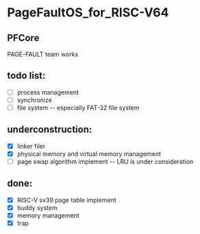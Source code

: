 # PageFaultOS_for_RISC-V64
## PFCore
PAGE-FAULT team works

## todo list:
- [ ] process management
- [ ] synchronize
- [ ] file system -- especially FAT-32 file system

## underconstruction:
- [x] linker filer
- [x] physical memory and virtual memory management
- [ ] page swap algorithm implement -- LRU is under consideration

## done:
- [x] RISC-V sv39 page table implement
- [x] buddy system 
- [x] memory management
- [x] trap
